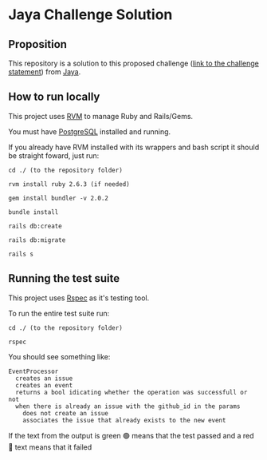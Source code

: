 # Jaya Challenge Solution

## Proposition

This repository is a solution to this proposed challenge ([link to the challenge statement](https://takeshi-jaya-challenge.herokuapp.com/developer-test-v2.1.pdf "Repository problem statement")) from [Jaya](https://jaya.tech/ "Jaya's Homepage").

## How to run locally

This project uses [RVM](https://rvm.io/ "RVM's Homepage") to manage Ruby and Rails/Gems.

You must have [PostgreSQL](https://www.postgresql.org/ "PostgreSQL's Homepage") installed and running.

If you already have RVM installed with its wrappers and bash script it should be straight foward, just run:

```
cd ./ (to the repository folder)

rvm install ruby 2.6.3 (if needed)

gem install bundler -v 2.0.2

bundle install

rails db:create

rails db:migrate

rails s
```

## Running the test suite

This project uses [Rspec](https://rspec.info/ "Rspec's Homepage") as it's testing tool.

To run the entire test suite run:

```
cd ./ (to the repository folder)

rspec
```

You should see something like:

```
EventProcessor
  creates an issue
  creates an event
  returns a bool idicating whether the operation was successfull or not
  when there is already an issue with the github_id in the params
    does not create an issue
    associates the issue that already exists to the new event
```

If the text from the output is green :green_circle: means that the test passed and a red :red_circle: text means that it failed
